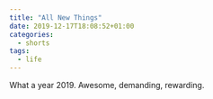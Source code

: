 ```yaml
---
title: "All New Things"
date: 2019-12-17T18:08:52+01:00
categories:
  - shorts
tags:
  - life
---
```


What a year 2019. Awesome, demanding, rewarding.

